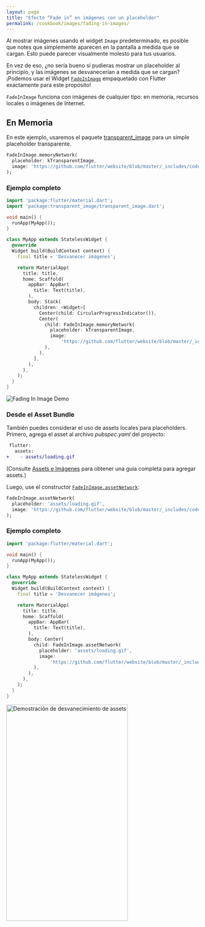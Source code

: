```yaml
---
layout: page
title: "Efecto “Fade in” en imágenes con un placeholder"
permalink: /cookbook/images/fading-in-images/
---
```


Al mostrar imágenes usando el widget `Image` predeterminado, es posible que notes que simplemente aparecen en la pantalla a medida que se cargan. Esto puede parecer visualmente molesto para tus usuarios.

En vez de eso, ¿no sería bueno si pudieras mostrar un placeholder al principio, y 
las imágenes se desvanecerían a medida que se cargan? ¡Podemos usar el Widget [`FadeInImage`](https://docs.flutter.io/flutter/widgets/FadeInImage-class.html) 
 empaquetado con Flutter exactamente para este propósito!

`FadeInImage` funciona con imágenes de cualquier tipo: en memoria, recursos locales o imágenes de Internet.

## En Memoria

En este ejemplo, usaremos el paquete [transparent_image](https://pub.dartlang.org/packages/transparent_image) para un simple placeholder transparente.

<!-- skip -->
```dart
FadeInImage.memoryNetwork(
  placeholder: kTransparentImage,
  image: 'https://github.com/flutter/website/blob/master/_includes/code/layout/lakes/images/lake.jpg?raw=true',
);
```

### Ejemplo completo

```dart
import 'package:flutter/material.dart';
import 'package:transparent_image/transparent_image.dart';

void main() {
  runApp(MyApp());
}

class MyApp extends StatelessWidget {
  @override
  Widget build(BuildContext context) {
    final title = 'Desvanecer imágenes';

    return MaterialApp(
      title: title,
      home: Scaffold(
        appBar: AppBar(
          title: Text(title),
        ),
        body: Stack(
          children: <Widget>[
            Center(child: CircularProgressIndicator()),
            Center(
              child: FadeInImage.memoryNetwork(
                placeholder: kTransparentImage,
                image:
                    'https://github.com/flutter/website/blob/master/_includes/code/layout/lakes/images/lake.jpg?raw=true',
              ),
            ),
          ],
        ),
      ),
    );
  }
}
```

![Fading In Image Demo](/images/cookbook/fading-in-images.gif)

### Desde el Asset Bundle

También puedes considerar el uso de assets locales para placeholders. Primero, agrega el asset al archivo _pubspec.yaml_ del proyecto:

<!-- skip -->
```diff
 flutter:
   assets:
+    - assets/loading.gif
```

(Consulte [Assets e Imágenes](/assets-and-images/) para obtener una guía completa para agregar assets.)

Luego, use el constructor [`FadeInImage.assetNetwork`](https://docs.flutter.io/flutter/widgets/FadeInImage/FadeInImage.assetNetwork.html):

<!-- skip -->
```dart
FadeInImage.assetNetwork(
  placeholder: 'assets/loading.gif',
  image: 'https://github.com/flutter/website/blob/master/_includes/code/layout/lakes/images/lake.jpg?raw=true',
);
```

### Ejemplo completo

```dart
import 'package:flutter/material.dart';

void main() {
  runApp(MyApp());
}

class MyApp extends StatelessWidget {
  @override
  Widget build(BuildContext context) {
    final title = 'Desvanecer imágenes';

    return MaterialApp(
      title: title,
      home: Scaffold(
        appBar: AppBar(
          title: Text(title),
        ),
        body: Center(
          child: FadeInImage.assetNetwork(
            placeholder: 'assets/loading.gif',
            image:
                'https://github.com/flutter/website/blob/master/_includes/code/layout/lakes/images/lake.jpg?raw=true',
          ),
        ),
      ),
    );
  }
}
```

<img alt="Demostración de desvanecimiento de assets" height="566" src="/images/cookbook/fading-in-asset-demo.gif" width="318" />
